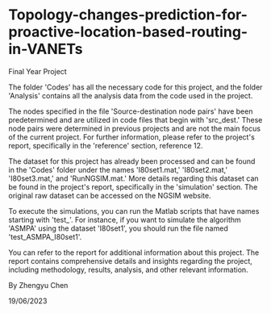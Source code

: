 # Topology-changes-prediction-for-proactive-location-based-routing-in-VANETs
Final Year Project

The folder 'Codes' has all the necessary code for this project, and the folder 'Analysis' contains all the analysis data from the code used in the project.

The nodes specified in the file 'Source-destination node pairs' have been predetermined and are utilized in code files that begin with 'src_dest.' These node pairs were determined in previous projects and are not the main focus of the current project. For further information, please refer to the project's report, specifically in the 'reference' section, reference 12.

The dataset for this project has already been processed and can be found in the 'Codes' folder under the names 'I80set1.mat,' 'I80set2.mat,' 'I80set3.mat,' and 'RunNGSIM.mat.' More details regarding this dataset can be found in the project's report, specifically in the 'simulation' section. The original raw dataset can be accessed on the NGSIM website.

To execute the simulations, you can run the Matlab scripts that have names starting with 'test_'. For instance, if you want to simulate the algorithm 'ASMPA' using the dataset 'I80set1', you should run the file named 'test_ASMPA_I80set1'.

You can refer to the report for additional information about this project. The report contains comprehensive details and insights regarding the project, including methodology, results, analysis, and other relevant information.

By Zhengyu Chen 

19/06/2023
